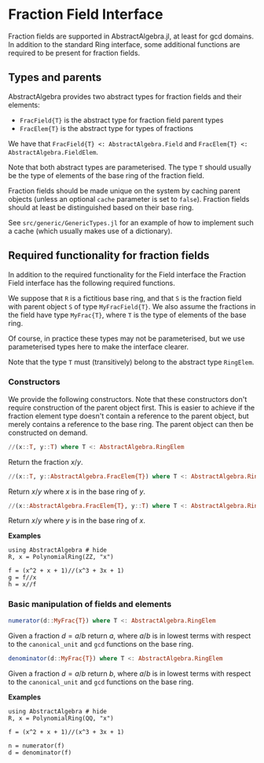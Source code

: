 # Fraction Field Interface

Fraction fields are supported in AbstractAlgebra.jl, at least for gcd domains.
In addition to the standard Ring interface, some additional functions are required to be
present for fraction fields.

## Types and parents

AbstractAlgebra provides two abstract types for fraction fields and their elements:

  * `FracField{T}` is the abstract type for fraction field parent types
  * `FracElem{T}` is the abstract type for types of fractions

We have that `FracField{T} <: AbstractAlgebra.Field` and 
`FracElem{T} <: AbstractAlgebra.FieldElem`.

Note that both abstract types are parameterised. The type `T` should usually be the type
of elements of the base ring of the fraction field.

Fraction fields should be made unique on the system by caching parent objects (unless
an optional `cache` parameter is set to `false`). Fraction fields should at least be
distinguished based on their base ring.

See `src/generic/GenericTypes.jl` for an example of how to implement such a cache (which
usually makes use of a dictionary).

## Required functionality for fraction fields

In addition to the required functionality for the Field interface the Fraction Field
interface has the following required functions.

We suppose that `R` is a fictitious base ring, and that `S` is the fraction field with 
parent object `S` of type `MyFracField{T}`. We also assume the fractions in the field 
have type `MyFrac{T}`, where `T` is the type of elements of the base ring.

Of course, in practice these types may not be parameterised, but we use parameterised
types here to make the interface clearer.

Note that the type `T` must (transitively) belong to the abstract type `RingElem`.

### Constructors

We provide the following constructors. Note that these constructors don't require
construction of the parent object first. This is easier to achieve if the fraction
element type doesn't contain a reference to the parent object, but merely contains a
reference to the base ring. The parent object can then be constructed on demand.

```julia
//(x::T, y::T) where T <: AbstractAlgebra.RingElem
```

Return the fraction $x/y$.

```julia
//(x::T, y::AbstractAlgebra.FracElem{T}) where T <: AbstractAlgebra.RingElem
```

Return $x/y$ where $x$ is in the base ring of $y$.

```julia
//(x::AbstractAlgebra.FracElem{T}, y::T) where T <: AbstractAlgebra.RingElem
```

Return $x/y$ where $y$ is in the base ring of $x$.

**Examples**

```@repl
using AbstractAlgebra # hide
R, x = PolynomialRing(ZZ, "x")

f = (x^2 + x + 1)//(x^3 + 3x + 1)
g = f//x
h = x//f
```

### Basic manipulation of fields and elements

```julia
numerator(d::MyFrac{T}) where T <: AbstractAlgebra.RingElem
```

Given a fraction $d = a/b$ return $a$, where $a/b$ is in lowest terms with respect to
the `canonical_unit` and `gcd` functions on the base ring.

```julia
denominator(d::MyFrac{T}) where T <: AbstractAlgebra.RingElem
```

Given a fraction $d = a/b$ return $b$, where $a/b$ is in lowest terms with respect to
the `canonical_unit` and `gcd` functions on the base ring.

**Examples**

```@repl
using AbstractAlgebra # hide
R, x = PolynomialRing(QQ, "x")

f = (x^2 + x + 1)//(x^3 + 3x + 1)

n = numerator(f)
d = denominator(f)
```

